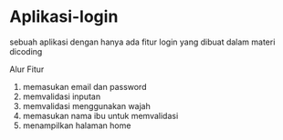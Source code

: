 # Aplikasi-login
sebuah aplikasi dengan hanya ada fitur login yang dibuat dalam materi dicoding

Alur Fitur
1. memasukan email dan password
2. memvalidasi inputan
3. memvalidasi menggunakan wajah
4. memasukan nama ibu untuk memvalidasi
5. menampilkan halaman home
